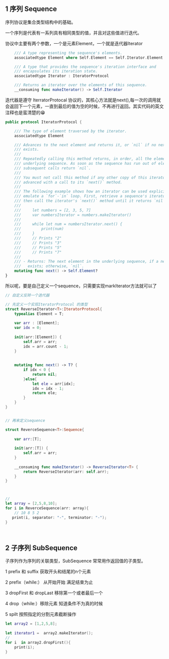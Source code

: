 ## 1 序列 Sequence

序列协议是集合类型结构中的基础。

一个序列是代表有一系列具有相同类型的值，并且对这些值进行迭代。



协议中主要有两个参数，一个是元素Element，一个就是迭代器Iterator

```swift
    /// A type representing the sequence's elements.
    associatedtype Element where Self.Element == Self.Iterator.Element

    /// A type that provides the sequence's iteration interface and
    /// encapsulates its iteration state.
    associatedtype Iterator : IteratorProtocol

    /// Returns an iterator over the elements of this sequence.
    __consuming func makeIterator() -> Self.Iterator
```





迭代器是遵守 IterratorProtocal 协议的，其核心方法就是next(),每一次的调用就会返回下一个元素，一直到最后的值为空的时候，不再进行返回。其实代码的英文注释也是蛮清楚的😁

```swift
public protocol IteratorProtocol {

    /// The type of element traversed by the iterator.
    associatedtype Element

    /// Advances to the next element and returns it, or `nil` if no next element
    /// exists.
    ///
    /// Repeatedly calling this method returns, in order, all the elements of the
    /// underlying sequence. As soon as the sequence has run out of elements, all
    /// subsequent calls return `nil`.
    ///
    /// You must not call this method if any other copy of this iterator has been
    /// advanced with a call to its `next()` method.
    ///
    /// The following example shows how an iterator can be used explicitly to
    /// emulate a `for`-`in` loop. First, retrieve a sequence's iterator, and
    /// then call the iterator's `next()` method until it returns `nil`.
    ///
    ///     let numbers = [2, 3, 5, 7]
    ///     var numbersIterator = numbers.makeIterator()
    ///
    ///     while let num = numbersIterator.next() {
    ///         print(num)
    ///     }
    ///     // Prints "2"
    ///     // Prints "3"
    ///     // Prints "5"
    ///     // Prints "7"
    ///
    /// - Returns: The next element in the underlying sequence, if a next element
    ///   exists; otherwise, `nil`.
    mutating func next() -> Self.Element?
}

```



所以呢，要是自己定义一个sequence，只需要实现markIterator方法就可以了



```swift
// 自定义反转一个迭代器

// 先定义一个实现IteratorProtocol 的类型
struct ReverseIterator<T>:IteratorProtocol{
    typealias Element = T;
    
    var arr : [Element];
    var idx = 0;
    
    init(arr:[Element]) {
        self.arr = arr;
        idx = arr.count - 1;
    }
    
    
    mutating func next() -> T? {
        if idx < 0 {
            return nil;
        }else{
            let ele = arr[idx];
            idx = idx - 1;
            return ele;
        }
    }
}


// 再来定义sequence

struct ReverceSequence<T>:Sequence{
    
    var arr:[T];
    
    init(arr:[T]) {
        self.arr = arr;
    }
    
    __consuming func makeIterator() -> ReverseIterator<T> {
        return ReverseIterator(arr: self.arr);
    }
}



//
let array = [2,5,8,10];
for i in ReverceSequence(arr: array){
    // 10 8 5 2
   print(i, separator: "-", terminator: "-");
}




```



## 2 子序列 SubSequence

子序列作为序列的关联类型，SubSequence 常常用作返回值的子类型。

1 prefix  和 suffix  获取开头和结尾的n个元素

2 prefix（while:） 从开始开始 满足结束为止

3 dropFirst 和 dropLast 移除第一个或者最后一个

4 drop（while:）移除元素 知道条件不为真的时候

5 spilt   按照指定的分割元素截断操作

```swift
let array2 = [1,2,5,8];
 	
let iterator1 =  array2.makeIterator();
// 
for i  in array2.dropFirst(){
    print(i);
}
```

